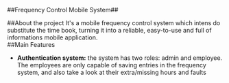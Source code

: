 ##Frequency Control Mobile System##

##About the project
It's a mobile frequency control system which intens do substitute the time book, turning it into a reliable, easy-to-use and full of informations mobile application.
<br/>
##Main Features
- **Authentication system:** the system has two roles: admin and employee. The employees are only capable of saving entries in the frequency system, and also take a look at their extra/missing hours and faults
